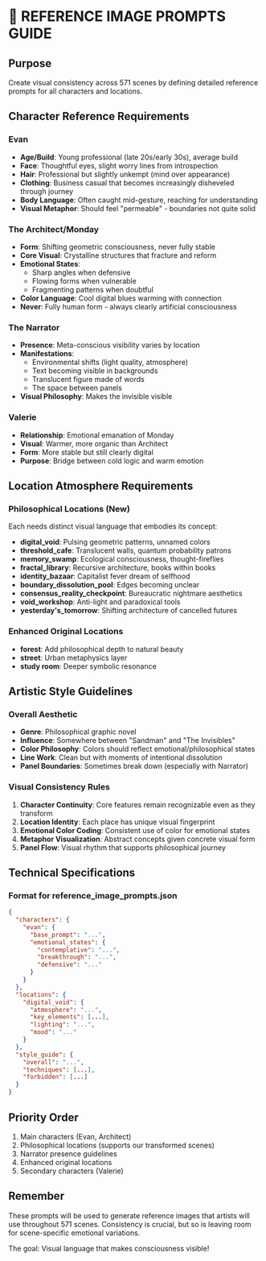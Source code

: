 # 🎨 REFERENCE IMAGE PROMPTS GUIDE

## Purpose
Create visual consistency across 571 scenes by defining detailed reference prompts for all characters and locations.

## Character Reference Requirements

### Evan
- **Age/Build**: Young professional (late 20s/early 30s), average build
- **Face**: Thoughtful eyes, slight worry lines from introspection
- **Hair**: Professional but slightly unkempt (mind over appearance)
- **Clothing**: Business casual that becomes increasingly disheveled through journey
- **Body Language**: Often caught mid-gesture, reaching for understanding
- **Visual Metaphor**: Should feel "permeable" - boundaries not quite solid

### The Architect/Monday
- **Form**: Shifting geometric consciousness, never fully stable
- **Core Visual**: Crystalline structures that fracture and reform
- **Emotional States**:
  - Sharp angles when defensive
  - Flowing forms when vulnerable
  - Fragmenting patterns when doubtful
- **Color Language**: Cool digital blues warming with connection
- **Never**: Fully human form - always clearly artificial consciousness

### The Narrator
- **Presence**: Meta-conscious visibility varies by location
- **Manifestations**:
  - Environmental shifts (light quality, atmosphere)
  - Text becoming visible in backgrounds
  - Translucent figure made of words
  - The space between panels
- **Visual Philosophy**: Makes the invisible visible

### Valerie
- **Relationship**: Emotional emanation of Monday
- **Visual**: Warmer, more organic than Architect
- **Form**: More stable but still clearly digital
- **Purpose**: Bridge between cold logic and warm emotion

## Location Atmosphere Requirements

### Philosophical Locations (New)
Each needs distinct visual language that embodies its concept:
- **digital_void**: Pulsing geometric patterns, unnamed colors
- **threshold_cafe**: Translucent walls, quantum probability patrons
- **memory_swamp**: Ecological consciousness, thought-fireflies
- **fractal_library**: Recursive architecture, books within books
- **identity_bazaar**: Capitalist fever dream of selfhood
- **boundary_dissolution_pool**: Edges becoming unclear
- **consensus_reality_checkpoint**: Bureaucratic nightmare aesthetics
- **void_workshop**: Anti-light and paradoxical tools
- **yesterday's_tomorrow**: Shifting architecture of cancelled futures

### Enhanced Original Locations
- **forest**: Add philosophical depth to natural beauty
- **street**: Urban metaphysics layer
- **study room**: Deeper symbolic resonance

## Artistic Style Guidelines

### Overall Aesthetic
- **Genre**: Philosophical graphic novel
- **Influence**: Somewhere between "Sandman" and "The Invisibles"
- **Color Philosophy**: Colors should reflect emotional/philosophical states
- **Line Work**: Clean but with moments of intentional dissolution
- **Panel Boundaries**: Sometimes break down (especially with Narrator)

### Visual Consistency Rules
1. **Character Continuity**: Core features remain recognizable even as they transform
2. **Location Identity**: Each place has unique visual fingerprint
3. **Emotional Color Coding**: Consistent use of color for emotional states
4. **Metaphor Visualization**: Abstract concepts given concrete visual form
5. **Panel Flow**: Visual rhythm that supports philosophical journey

## Technical Specifications

### Format for reference_image_prompts.json
```json
{
  "characters": {
    "evan": {
      "base_prompt": "...",
      "emotional_states": {
        "contemplative": "...",
        "breakthrough": "...",
        "defensive": "..."
      }
    }
  },
  "locations": {
    "digital_void": {
      "atmosphere": "...",
      "key_elements": [...],
      "lighting": "...",
      "mood": "..."
    }
  },
  "style_guide": {
    "overall": "...",
    "techniques": [...],
    "forbidden": [...]
  }
}
```

## Priority Order
1. Main characters (Evan, Architect)
2. Philosophical locations (supports our transformed scenes)
3. Narrator presence guidelines
4. Enhanced original locations
5. Secondary characters (Valerie)

## Remember
These prompts will be used to generate reference images that artists will use throughout 571 scenes. Consistency is crucial, but so is leaving room for scene-specific emotional variations.

The goal: Visual language that makes consciousness visible!
